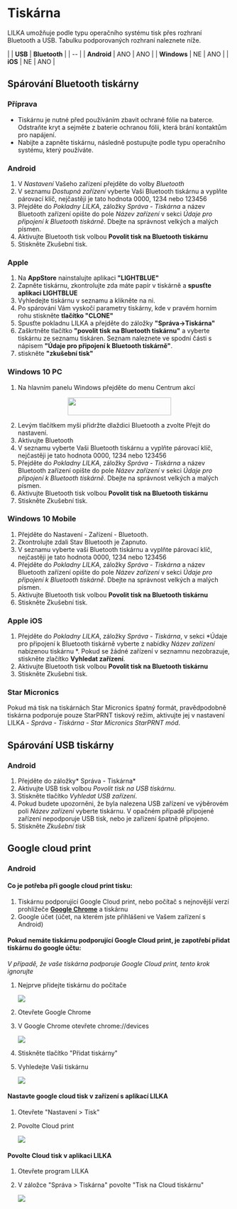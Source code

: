 # Tiskárna

LILKA umožňuje podle typu operačního systému tisk přes rozhraní Bluetooth a USB. Tabulku podporovaných rozhraní naleznete níže.

|  | **USB** | **Bluetooth** | 
| -- |
| **Android** | ANO | ANO | 
| **Windows** | NE | ANO | 
| **iOS** | NE | ANO | 

## Spárování Bluetooth tiskárny

### Příprava
- Tiskárnu je nutné před používáním zbavit ochrané fólie na baterce. Odstraňte kryt a sejměte z baterie ochranou fólii, která brání kontaktům pro napájení.
-  Nabijte a zapněte tiskárnu, následně postupujte podle typu operačního systému, který používáte.

### Android
1. V *Nastavení* Vašeho zařízení přejděte do volby *Bluetooth*
2. V seznamu *Dostupná zařízení* vyberte Vaši Bluetooth tiskárnu a vyplňte párovací klíč, nejčastěji je tato hodnota 0000, 1234 nebo 123456 
3. Přejděte do *Pokladny LILKA*, záložky *Správa - Tiskárna* a název Bluetooth zařízení opište do pole *Název zařízení* v sekci *Údaje pro připojení k Bluetooth tiskárně*. Dbejte na správnost velkých a malých písmen.
4. Aktivujte Bluetooth tisk volbou **Povolit tisk na Bluetooth tiskárnu**
5. Stiskněte Zkušební tisk.

### Apple
1. Na **AppStore** nainstalujte aplikaci **"LIGHTBLUE"** 
2. Zapněte tiskárnu, zkontrolujte zda máte papír v tiskárně a **spusťte aplikaci LIGHTBLUE**
3. Vyhledejte tiskárnu v seznamu a klikněte na ni. 
4. Po spárování Vám vyskočí parametry tiskárny, kde v pravém horním rohu stiskněte **tlačítko "CLONE"**
5. Spusťte pokladnu LILKA a přejděte do záložky **"Správa->Tiskárna"**
6. Zaškrtněte tlačítko **"povolit tisk na Bluetooth tiskárnu"** a vyberte tiskárnu ze seznamu tiskáren. Seznam naleznete ve spodní části s nápisem **"Údaje pro připojení k Bluetooth tiskárně"**.
7. stiskněte **"zkušební tisk"**


### Windows 10 PC
1. Na hlavním panelu Windows přejděte do menu Centrum akcí 
<div align="center">
    <p>
        <img height="40" width="233" src="img/printer/win10pc1.png"> 
    </p>
</div>

2. Levým tlačítkem myši přidržte dlaždici Bluetooth a zvolte Přejít do nastavení. 
3. Aktivujte Bluetooth
4. V seznamu vyberte Vaši Bluetooth tiskárnu a vyplňte párovací klíč, nejčastěji je tato hodnota 0000, 1234 nebo 123456 
5. Přejděte do *Pokladny LILKA*, záložky *Správa - Tiskárna* a název Bluetooth zařízení opište do pole *Název zařízení* v sekci *Údaje pro připojení k Bluetooth tiskárně*. Dbejte na správnost velkých a malých písmen.
6. Aktivujte Bluetooth tisk volbou **Povolit tisk na Bluetooth tiskárnu**
7. Stiskněte Zkušební tisk.

### Windows 10 Mobile
1. Přejděte do Nastavení - Zařízení - Bluetooth.
2. Zkontrolujte zdali Stav Bluetooth je Zapnuto.
3. V seznamu vyberte vaši Bluetooth tiskárnu a vyplňte párovací klíč, nejčastěji je tato hodnota 0000, 1234 nebo 123456 
4. Přejděte do *Pokladny LILKA*, záložky *Správa - Tiskárna* a název Bluetooth zařízení opište do pole *Název zařízení* v sekci *Údaje pro připojení k Bluetooth tiskárně*. Dbejte na správnost velkých a malých písmen.
5. Aktivujte Bluetooth tisk volbou **Povolit tisk na Bluetooth tiskárnu**
6. Stiskněte Zkušební tisk.

### Apple iOS
1. Přejděte do *Pokladny LILKA*, záložky *Správa - Tiskárna*, v sekci *Údaje pro připojení k Bluetooth tiskárně vyberte z nabídky *Název zařízení* nabízenou tiskárnu *. Pokud se žádné zařízení v seznamnu nezobrazuje, stiskněte zlačítko **Vyhledat zařízení**.
2. Aktivujte Bluetooth tisk volbou **Povolit tisk na Bluetooth tiskárnu**
3. Stiskněte Zkušební tisk.


### Star Micronics
Pokud má tisk na tiskárnách Star Micronics špatný formát, pravědpodobně tiskárna podporuje pouze StarPRNT tiskový režim, aktivujte jej v nastavení LILKA - *Správa - Tiskárna - Star Micronics StarPRNT mód*.

## Spárování USB tiskárny
### Android
1. Přejděte do záložky* Správa - Tiskárna* 
2. Aktivujte USB tisk volbou *Povolit tisk na USB tiskárnu*.
3. Stiskněte tlačítko *Vyhledat USB zařízení*.
4. Pokud budete upozorněni, že byla nalezena USB zařízení ve výběrovém poli *Název zařízení* vyberte tiskárnu. V opačném případě připojené zařízení nepodporuje USB tisk, nebo je zařízení špatně připojeno.
5. Stiskněte *Zkušební tisk*

## Google cloud print
### Android

#### Co je potřeba při google cloud print tisku:

1. Tiskárnu podporující Google Cloud print, nebo počítač s nejnovější verzí prohlížeče **[Google Chrome](https://www.google.com/chrome/browser/desktop/index.html)** a tiskárnu
2. Google účet (účet, na kterém jste přihlášeni ve Vašem zařízení s Android)

#### Pokud nemáte tiskárnu podporující Google Cloud print, je zapotřebí přidat tiskárnu do google účtu:
*V případě, že vaše tiskárna podporuje Google Cloud print, tento krok ignorujte*

1. Nejprve přidejte tiskárnu do počítače

   ![](img/cloudprint1.png)

2. Otevřete Google Chrome
3. V Google Chrome otevřete chrome://devices

   ![](img/cloudprint2.png)

4. Stiskněte tlačítko "Přidat tiskárny"
5. Vyhledejte Vaši tiskárnu
   
   ![](img/cloudprint3.png)

#### Nastavte google cloud tisk v zařízení s aplikací LILKA

1. Otevřete "Nastavení > Tisk"
2. Povolte Cloud print

   ![](img/cloudprint4.png)

#### Povolte Cloud tisk v aplikaci LILKA

1. Otevřete program LILKA
2. V záložce "Správa > Tiskárna" povolte "Tisk na Cloud tiskárnu"
   
   ![](img/cloudprint5.png)
